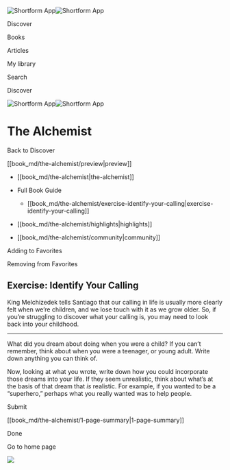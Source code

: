 ![Shortform App](/img/logo.36a2399e.svg)![Shortform App](/img/logo-dark.70c1b072.svg)

Discover

Books

Articles

My library

Search

Discover

![Shortform App](/img/logo.36a2399e.svg)![Shortform App](/img/logo-dark.70c1b072.svg)

# The Alchemist

Back to Discover

[[book_md/the-alchemist/preview|preview]]

  * [[book_md/the-alchemist|the-alchemist]]
  * Full Book Guide

    * [[book_md/the-alchemist/exercise-identify-your-calling|exercise-identify-your-calling]]
  * [[book_md/the-alchemist/highlights|highlights]]
  * [[book_md/the-alchemist/community|community]]



Adding to Favorites 

Removing from Favorites 

## Exercise: Identify Your Calling

King Melchizedek tells Santiago that our calling in life is usually more clearly felt when we’re children, and we lose touch with it as we grow older. So, if you’re struggling to discover what your calling is, you may need to look back into your childhood.

* * *

What did you dream about doing when you were a child? If you can’t remember, think about when you were a teenager, or young adult. Write down anything you can think of.

Now, looking at what you wrote, write down how you could incorporate those dreams into your life. If they seem unrealistic, think about what’s at the basis of that dream that _is_ realistic. For example, if you wanted to be a “superhero,” perhaps what you really wanted was to help people.

Submit 

[[book_md/the-alchemist/1-page-summary|1-page-summary]]

Done

Go to home page 

![](https://bat.bing.com/action/0?ti=56018282&Ver=2&mid=56e99fda-738f-40ea-bdcf-63a1561fbd27&sid=1711133063fa11eebdec89a8b8ae3bbc&vid=171147a063fa11eea7440fcfeb230d96&vids=0&msclkid=N&pi=0&lg=en-US&sw=800&sh=600&sc=24&nwd=1&tl=Shortform%20%7C%20The%20Alchemist&p=https%3A%2F%2Fwww.shortform.com%2Fapp%2Fbook%2Fthe-alchemist%2Fexercise-identify-your-calling&r=&lt=539&evt=pageLoad&sv=1&rn=324670)
